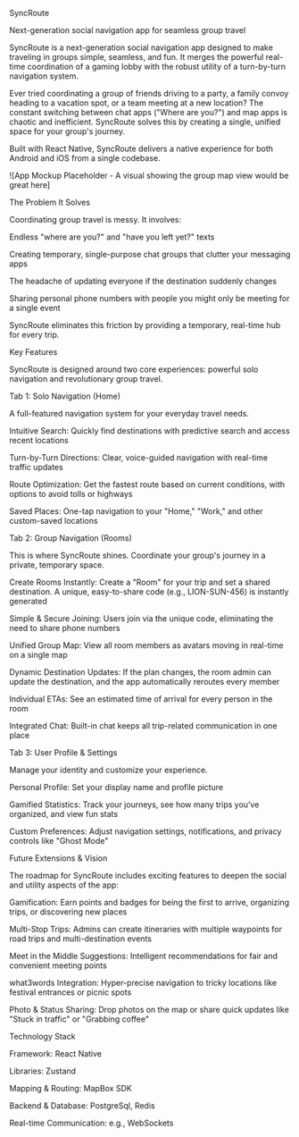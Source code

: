 SyncRoute

Next-generation social navigation app for seamless group travel

SyncRoute is a next-generation social navigation app designed to make traveling in groups simple, seamless, and fun. It merges the powerful real-time coordination of a gaming lobby with the robust utility of a turn-by-turn navigation system.

Ever tried coordinating a group of friends driving to a party, a family convoy heading to a vacation spot, or a team meeting at a new location? The constant switching between chat apps ("Where are you?") and map apps is chaotic and inefficient. SyncRoute solves this by creating a single, unified space for your group's journey.

Built with React Native, SyncRoute delivers a native experience for both Android and iOS from a single codebase.

![App Mockup Placeholder - A visual showing the group map view would be great here]

The Problem It Solves

Coordinating group travel is messy. It involves:

Endless "where are you?" and "have you left yet?" texts

Creating temporary, single-purpose chat groups that clutter your messaging apps

The headache of updating everyone if the destination suddenly changes

Sharing personal phone numbers with people you might only be meeting for a single event

SyncRoute eliminates this friction by providing a temporary, real-time hub for every trip.

Key Features

SyncRoute is designed around two core experiences: powerful solo navigation and revolutionary group travel.

Tab 1: Solo Navigation (Home)

A full-featured navigation system for your everyday travel needs.

Intuitive Search: Quickly find destinations with predictive search and access recent locations

Turn-by-Turn Directions: Clear, voice-guided navigation with real-time traffic updates

Route Optimization: Get the fastest route based on current conditions, with options to avoid tolls or highways

Saved Places: One-tap navigation to your "Home," "Work," and other custom-saved locations

Tab 2: Group Navigation (Rooms)

This is where SyncRoute shines. Coordinate your group's journey in a private, temporary space.

Create Rooms Instantly: Create a "Room" for your trip and set a shared destination. A unique, easy-to-share code (e.g., LION-SUN-456) is instantly generated

Simple & Secure Joining: Users join via the unique code, eliminating the need to share phone numbers

Unified Group Map: View all room members as avatars moving in real-time on a single map

Dynamic Destination Updates: If the plan changes, the room admin can update the destination, and the app automatically reroutes every member

Individual ETAs: See an estimated time of arrival for every person in the room

Integrated Chat: Built-in chat keeps all trip-related communication in one place

Tab 3: User Profile & Settings

Manage your identity and customize your experience.

Personal Profile: Set your display name and profile picture

Gamified Statistics: Track your journeys, see how many trips you’ve organized, and view fun stats

Custom Preferences: Adjust navigation settings, notifications, and privacy controls like "Ghost Mode"

Future Extensions & Vision

The roadmap for SyncRoute includes exciting features to deepen the social and utility aspects of the app:

Gamification: Earn points and badges for being the first to arrive, organizing trips, or discovering new places

Multi-Stop Trips: Admins can create itineraries with multiple waypoints for road trips and multi-destination events

Meet in the Middle Suggestions: Intelligent recommendations for fair and convenient meeting points

what3words Integration: Hyper-precise navigation to tricky locations like festival entrances or picnic spots

Photo & Status Sharing: Drop photos on the map or share quick updates like "Stuck in traffic" or "Grabbing coffee"

Technology Stack

Framework: React Native

Libraries: Zustand

Mapping & Routing: MapBox SDK

Backend & Database: PostgreSql, Redis

Real-time Communication: e.g., WebSockets